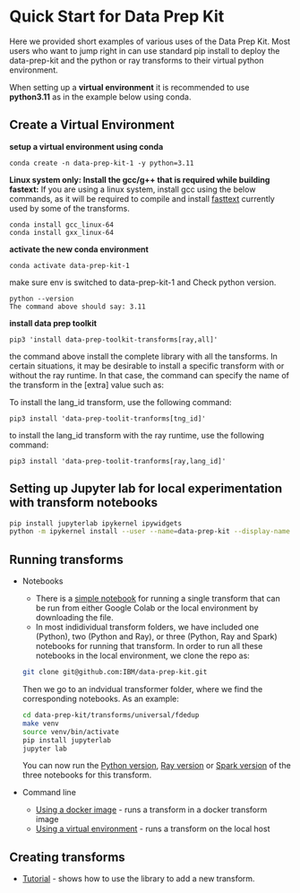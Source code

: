 # Quick Start for Data Prep Kit 
Here we provided short examples of various uses of the Data Prep Kit. Most users who want to jump right in can use standard pip install to deploy the data-prep-kit and the python or ray transforms to their virtual python environment. 

When setting up a __virtual environment__ it is recommended to use __python3.11__ as in the example below using conda. 

## Create a Virtual Environment <a name = "conda"></a>
**setup a virtual environment using conda**

```shell
conda create -n data-prep-kit-1 -y python=3.11
```

**Linux system only: Install the gcc/g++ that is required while building fastext:**
If you are using a linux system, install gcc using the below commands, as it will be required to compile and install [fasttext](https://fasttext.cc/) currently used by some of the transforms.


```shell
conda install gcc_linux-64
conda install gxx_linux-64
```

**activate the new conda environment**

```shell
conda activate data-prep-kit-1
```

make sure env is switched to data-prep-kit-1 and Check python version.

```shell
python --version
The command above should say: 3.11
```

**install data prep toolkit**

```shell
pip3 'install data-prep-toolkit-transforms[ray,all]'
```
the command above install the complete library with all the tansforms. In certain situations, it may be desirable to install a specific transform with or without the ray runtime. In that case, the command can specify the name of the transform in the \[extra\] value such as:

To install the lang_id transform, use the following command:

```shell
pip3 install 'data-prep-toolit-tranforms[tng_id]' 
```

to install the lang_id transform with the ray runtime, use the following command:

```shell
pip3 install 'data-prep-toolit-tranforms[ray,lang_id]' 
```



## Setting up Jupyter lab for local experimentation with transform notebooks <a name = "jupyter"></a>

```bash
pip install jupyterlab ipykernel ipywidgets
python -m ipykernel install --user --name=data-prep-kit --display-name "dataprepkit"
```



## Running transforms 

* Notebooks
    * There is a [simple notebook](../../examples/notebooks/Run_your_first_transform_colab.ipynb) for running a single transform that can be run from either Google Colab or the local environment by downloading the file.  
    * In most indidividual transform folders, we have included one (Python), two (Python and Ray), or three (Python, Ray and Spark) notebooks for running that transform. In order to run all these notebooks in the local environment, we clone the repo as: 
    ```bash
    git clone git@github.com:IBM/data-prep-kit.git 
    ```
    Then we go to an indvidual transformer folder, where we find the corresponding notebooks. As an example:

    ```bash
    cd data-prep-kit/transforms/universal/fdedup
    make venv
    source venv/bin/activate 
    pip install jupyterlab
    jupyter lab
    ```
    You can now run the [Python version](../../transforms/universal/fdedup/fdedup_python.ipynb), [Ray version](../../transforms/universal/fdedup/fdedup_ray.ipynb) or [Spark version](../../transforms/universal/fdedup/fdedup_spark.ipynb) of the three notebooks for this transform. 


* Command line  
    * [Using a docker image](run-transform-image.md) - runs a transform in a docker transform image 
    * [Using a virtual environment](run-transform-venv.md) - runs a transform on the local host 
    
## Creating transforms

* [Tutorial](contribute-your-own-transform.md) - shows how to use the library to add a new transform.

